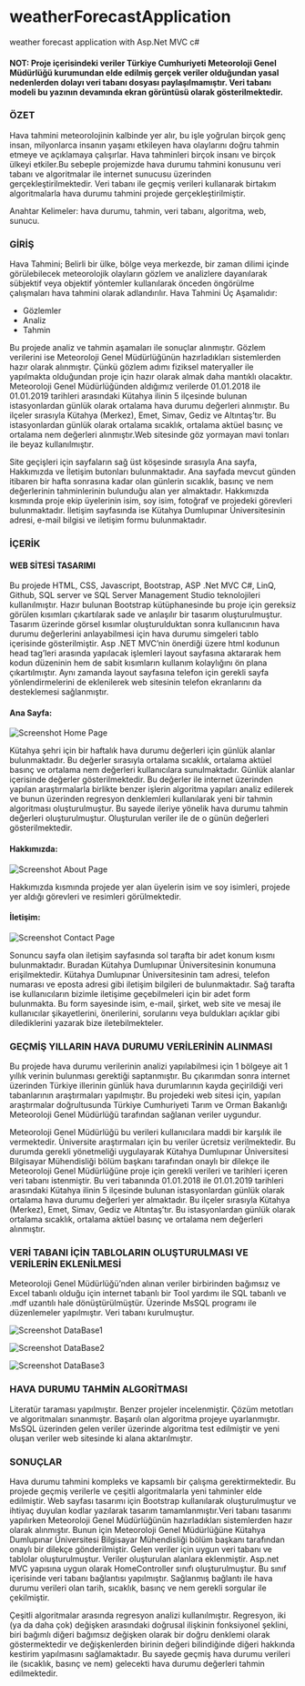 # weatherForecastApplication
weather forecast application with Asp.Net MVC c#

#### NOT: Proje içerisindeki veriler Türkiye Cumhuriyeti Meteoroloji Genel Müdürlüğü kurumundan elde edilmiş gerçek veriler olduğundan yasal nedenlerden dolayı veri tabanı dosyası paylaşılmamıştır. Veri tabanı modeli bu yazının devamında ekran görüntüsü olarak gösterilmektedir.

### ÖZET

Hava tahmini meteorolojinin kalbinde yer alır, bu işle yoğrulan birçok genç insan, milyonlarca insanın yaşamı etkileyen hava olaylarını doğru tahmin etmeye ve açıklamaya çalışırlar. Hava tahminleri birçok insanı ve birçok ülkeyi etkiler.Bu sebeple projemizde hava durumu tahmini konusunu veri tabanı ve algoritmalar ile internet sunucusu üzerinden gerçekleştirilmektedir. Veri tabanı ile geçmiş verileri kullanarak birtakım algoritmalarla hava durumu tahmini projede gerçekleştirilmiştir.

Anahtar Kelimeler: hava durumu, tahmin, veri tabanı, algoritma, web, sunucu.

### GİRİŞ

Hava Tahmini; Belirli bir ülke, bölge veya merkezde, bir zaman dilimi içinde görülebilecek meteorolojik olayların gözlem ve analizlere dayanılarak sübjektif veya objektif yöntemler kullanılarak önceden öngörülme çalışmaları hava tahmini olarak adlandırılır.
Hava Tahmini Üç Aşamalıdır:

-	Gözlemler
-	Analiz
-	Tahmin

Bu projede analiz ve tahmin aşamaları ile sonuçlar alınmıştır. Gözlem verilerini ise Meteoroloji Genel Müdürlüğünün hazırladıkları sistemlerden hazır olarak alınmıştır. Çünkü gözlem adımı fiziksel materyaller ile yapılmakta olduğundan proje için hazır olarak almak daha mantıklı olacaktır. Meteoroloji Genel Müdürlüğünden aldığımız verilerde 01.01.2018 ile 01.01.2019 tarihleri arasındaki Kütahya ilinin 5 ilçesinde bulunan istasyonlardan günlük olarak ortalama hava durumu değerleri alınmıştır. Bu ilçeler sırasıyla Kütahya (Merkez), Emet, Simav, Gediz ve Altıntaş’tır. Bu istasyonlardan günlük olarak ortalama sıcaklık, ortalama aktüel basınç ve ortalama nem değerleri alınmıştır.Web sitesinde göz yormayan mavi tonları ile beyaz kullanılmıştır. 

Site geçişleri için sayfaların sağ üst köşesinde sırasıyla Ana sayfa, Hakkımızda ve İletişim butonları bulunmaktadır. Ana sayfada mevcut günden itibaren bir hafta sonrasına kadar olan günlerin sıcaklık, basınç ve nem değerlerinin tahminlerinin bulunduğu alan yer almaktadır. Hakkımızda kısmında proje ekip üyelerinin isim, soy isim, fotoğraf ve projedeki görevleri bulunmaktadır. İletişim sayfasında ise Kütahya Dumlupınar Üniversitesinin adresi, e-mail bilgisi ve iletişim formu bulunmaktadır.

### İÇERİK
#### WEB SİTESİ TASARIMI 

Bu projede HTML, CSS, Javascript, Bootstrap, ASP .Net MVC C#, LinQ, Github, SQL server ve SQL Server Management Studio teknolojileri kullanılmıştır. Hazır bulunan Bootstrap kütüphanesinde bu proje için gereksiz görülen kısımları çıkartılarak sade ve anlaşılır bir tasarım oluşturulmuştur. Tasarım üzerinde görsel kısımlar oluşturulduktan sonra kullanıcının hava durumu değerlerini anlayabilmesi için hava durumu simgeleri tablo içerisinde gösterilmiştir. Asp .NET MVC’nin önerdiği üzere html kodunun head tag’leri arasında yapılacak işlemleri layout sayfasına aktararak hem kodun düzeninin hem de sabit kısımların kullanım kolaylığını ön plana çıkartılmıştır. Aynı zamanda layout sayfasına telefon için gerekli sayfa yönlendirmelerini de eklenilerek web sitesinin telefon ekranlarını da desteklemesi sağlanmıştır.

#### Ana Sayfa:

![Screenshot Home Page](https://github.com/BatuhanGunes/weatherForecastApplication/blob/master/Screenshots/Homepage.png)

Kütahya şehri için bir haftalık hava durumu değerleri için günlük alanlar bulunmaktadır. Bu değerler sırasıyla ortalama sıcaklık, ortalama aktüel basınç ve ortalama nem değerleri kullanıcılara sunulmaktadır. Günlük alanlar içerisinde değerler gösterilmektedir.  Bu değerler ile internet üzerinden yapılan araştırmalarla birlikte benzer işlerin algoritma yapıları analiz edilerek ve bunun üzerinden regresyon denklemleri kullanılarak yeni bir tahmin algoritması oluşturulmuştur. Bu sayede ileriye yönelik hava durumu tahmin değerleri oluşturulmuştur. Oluşturulan veriler ile de o günün değerleri gösterilmektedir.

#### Hakkımızda:

![Screenshot About Page](https://github.com/BatuhanGunes/weatherForecastApplication/blob/master/Screenshots/AboutPage.png)

Hakkımızda kısmında projede yer alan üyelerin isim ve soy isimleri, projede yer aldığı görevleri ve resimleri görülmektedir. 

#### İletişim:

![Screenshot Contact Page](https://github.com/BatuhanGunes/weatherForecastApplication/blob/master/Screenshots/ContactPage.png)

Sonuncu sayfa olan iletişim sayfasında sol tarafta bir adet konum kısmı bulunmaktadır. Buradan Kütahya Dumlupınar Üniversitesinin konumuna erişilmektedir. Kütahya Dumlupınar Üniversitesinin tam adresi, telefon numarası ve eposta adresi gibi iletişim bilgileri de bulunmaktadır. Sağ tarafta ise kullanıcıların bizimle iletişime geçebilmeleri için bir adet form bulunmakta. Bu form sayesinde isim, e-mail, şirket, web site ve mesaj ile kullanıcılar şikayetlerini, önerilerini, sorularını veya buldukları açıklar gibi dilediklerini yazarak bize iletebilmekteler.


### GEÇMİŞ YILLARIN HAVA DURUMU VERİLERİNİN ALINMASI

Bu projede hava durumu verilerinin analizi yapılabilmesi için 1 bölgeye ait 1 yıllık verinin bulunması gerektiği saptanmıştır. Bu çıkarımdan sonra internet üzerinden Türkiye illerinin günlük hava durumlarının kayda geçirildiği veri tabanlarının araştırmaları yapılmıştır. Bu projedeki web sitesi için, yapılan araştırmalar doğrultusunda Türkiye Cumhuriyeti Tarım ve Orman Bakanlığı Meteoroloji Genel Müdürlüğü tarafından sağlanan veriler uygundur.

Meteoroloji Genel Müdürlüğü bu verileri kullanıcılara maddi bir karşılık ile vermektedir. Üniversite araştırmaları için bu veriler ücretsiz verilmektedir. Bu durumda gerekli yönetmeliği uygulayarak Kütahya Dumlupınar Üniversitesi Bilgisayar Mühendisliği bölüm başkanı tarafından onaylı bir dilekçe ile Meteoroloji Genel Müdürlüğüne proje için gerekli verileri ve tarihleri içeren veri tabanı istenmiştir. Bu veri tabanında 01.01.2018 ile 01.01.2019 tarihleri arasındaki Kütahya ilinin 5 ilçesinde bulunan istasyonlardan günlük olarak ortalama hava durumu değerleri yer almaktadır. Bu ilçeler sırasıyla Kütahya (Merkez), Emet, Simav, Gediz ve Altıntaş’tır. Bu istasyonlardan günlük olarak ortalama sıcaklık, ortalama aktüel basınç ve ortalama nem değerleri alınmıştır.

### VERİ TABANI İÇİN TABLOLARIN OLUŞTURULMASI VE VERİLERİN EKLENİLMESİ

Meteoroloji Genel Müdürlüğü’nden alınan veriler birbirinden bağımsız ve Excel tabanlı olduğu için internet tabanlı bir Tool yardımı ile SQL tabanlı ve .mdf uzantılı hale dönüştürülmüştür. Üzerinde MsSQL programı ile düzenlemeler yapılmıştır. Veri tabanı kurulmuştur.

![Screenshot DataBase1](https://github.com/BatuhanGunes/weatherForecastApplication/blob/master/Screenshots/Database0.png)

![Screenshot DataBase2](https://github.com/BatuhanGunes/weatherForecastApplication/blob/master/Screenshots/Database.png)

![Screenshot DataBase3](https://github.com/BatuhanGunes/weatherForecastApplication/blob/master/Screenshots/Database2.png)

### HAVA DURUMU TAHMİN ALGORİTMASI

Literatür taraması yapılmıştır. Benzer projeler incelenmiştir. Çözüm metotları ve algoritmaları sınanmıştır. Başarılı olan algoritma projeye uyarlanmıştır. MsSQL üzerinden gelen veriler üzerinde algoritma test edilmiştir ve yeni oluşan veriler web sitesinde ki alana aktarılmıştır.

### SONUÇLAR

Hava durumu tahmini kompleks ve kapsamlı bir çalışma gerektirmektedir. Bu projede geçmiş verilerle ve çeşitli algoritmalarla yeni tahminler elde edilmiştir. Web sayfası tasarımı için Bootstrap kullanılarak oluşturulmuştur ve ihtiyaç duyulan kodlar yazılarak tasarım tamamlanmıştır.Veri tabanı tasarımı yapılırken Meteoroloji Genel Müdürlüğünün hazırladıkları sistemlerden hazır olarak alınmıştır. Bunun için Meteoroloji Genel Müdürlüğüne Kütahya Dumlupınar Üniversitesi Bilgisayar Mühendisliği bölüm başkanı tarafından onaylı bir dilekçe gönderilmiştir. Gelen veriler için uygun veri tabanı ve tablolar oluşturulmuştur. Veriler oluşturulan alanlara eklenmiştir. Asp.net MVC yapısına uygun olarak HomeController sınıfı oluşturulmuştur. Bu sınıf içerisinde veri tabanı bağlantısı yapılmıştır. Sağlanmış bağlantı ile hava durumu verileri olan tarih, sıcaklık, basınç ve nem gerekli sorgular ile çekilmiştir.

Çeşitli algoritmalar arasında regresyon analizi kullanılmıştır. Regresyon, iki (ya da daha çok) değişken arasındaki doğrusal ilişkinin fonksiyonel şeklini, biri bağımlı diğeri bağımsız değişken olarak bir doğru denklemi olarak göstermektedir ve değişkenlerden birinin değeri bilindiğinde diğeri hakkında kestirim yapılmasını sağlamaktadır. Bu sayede geçmiş hava durumu verileri ile (sıcaklık, basınç ve nem) gelecekti hava durumu değerleri tahmin edilmektedir.
